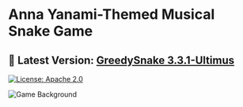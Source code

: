 # Anna Yanami-Themed Musical Snake Game

## **🌟 Latest Version: [GreedySnake 3.3.1-Ultimus](https://github.com/HistoriaNonVult/Yanami-Anna-GreedySnake/releases/tag/v3.3.1-Ultimus)**  

[![License: Apache 2.0](https://img.shields.io/badge/License-Apache%202.0-blue.svg)](https://opensource.org/licenses/Apache-2.0)

![Game Background](https://github.com/user-attachments/assets/7449dc61-60f4-4778-9bd6-39c3ef89d08b)
